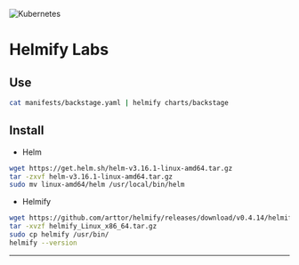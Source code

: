 ![Kubernetes](https://img.shields.io/badge/kubernetes-%23326ce5.svg?style=for-the-badge&logo=kubernetes&logoColor=white)

# Helmify Labs

## Use

```sh
cat manifests/backstage.yaml | helmify charts/backstage
```

## Install

- Helm

```sh
wget https://get.helm.sh/helm-v3.16.1-linux-amd64.tar.gz
tar -zxvf helm-v3.16.1-linux-amd64.tar.gz
sudo mv linux-amd64/helm /usr/local/bin/helm
```

- Helmify

```sh
wget https://github.com/arttor/helmify/releases/download/v0.4.14/helmify_Linux_x86_64.tar.gz
tar -xvzf helmify_Linux_x86_64.tar.gz
sudo cp helmify /usr/bin/
helmify --version
```
---